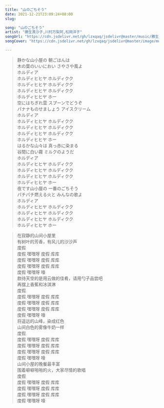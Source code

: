 ```yaml
---
title: "山のごちそう"
date: 2021-12-21T23:09:24+08:00
slug: 

song: "山のごちそう"
artist: "勝生真沙子,川村万梨阿,松岡洋子"
songUrl: "https://cdn.jsdelivr.net/gh/lzxqaq/jsdelivr@master/music/勝生真沙子,川村万梨阿,松岡洋子 - 山のごちそう.mp3"
songCover: "https://cdn.jsdelivr.net/gh/lzxqaq/jsdelivr@master/image/music/世界名作劇場.jpg"

---
```


> 静かな山小屋の 朝ごはんは  
> 木の葉のいいにおい さやさや風よ  
> ホルディア  
> ホルディヒヒヤ ホルディクク  
> ホルディヒヒヤ ホルディクク  
> ホルディヒヒヤ ホルディクク  
> ホルディヒヒヤ ホー  
> 空にはちぎれ雲 スプーンでどうぞ  
> バナナものせましょう アイスクリーム  
> ホルディア  
> ホルディヒヒヤ ホルディクク  
> ホルディヒヒヤ ホルディクク  
> ホルディヒヒヤ ホルディクク  
> ホルディヒヒヤ ホー  
> はるかな山々は 真っ赤に染まる  
> 谷間に白い霧 ミルクのようだ  
> ホルディア  
> ホルディヒヒヤ ホルディクク  
> ホルディヒヒヤ ホルディクク  
> ホルディヒヒヤ ホルディクク  
> ホルディヒヒヤ ホー  
> 夜です山小屋の 一番のごちそう  
> パチパチ燃える火と みんなの歌よ  
> ホルディア  
> ホルディヒヒヤ ホルディクク  
> ホルディヒヒヤ ホルディクク  
> ホルディヒヒヤ ホルディクク  
> ホルディヒヒヤ ホー  

> 在寂静的山间小屋里    
> 有树叶的芳香，有风儿的沙沙声    
> 度假    
> 度假 嘿嘿呀 度假 库库    
> 度假 嘿嘿呀 度假 库库   
> 度假 嘿嘿呀 度假 库库  
> 度假 嘿嘿呀 嚎  
> 款待天空的是用云做的佳肴，请用勺子品尝吧  
> 再摆上香蕉和冰淇淋  
> 度假  
> 度假 嘿嘿呀 度假 库库  
> 度假 嘿嘿呀 度假 库库   
> 度假 嘿嘿呀 度假 库库   
> 度假 嘿嘿呀 嚎  
> 将遥远的山峰，染成红色  
> 山间白色的雾像牛奶一样  
> 度假  
> 度假 嘿嘿呀 度假 库库  
> 度假 嘿嘿呀 度假 库库  
> 度假 嘿嘿呀 度假 库库  
> 度假 嘿嘿呀 嚎  
> 山间小屋的晚餐最丰富  
> 围着噼噼啪啪的火，大家尽情的歌唱  
> 度假  
> 度假 嘿嘿呀 度假 库库  
> 度假 嘿嘿呀 度假 库库  
> 度假 嘿嘿呀 度假 库库  
> 度假 嘿嘿呀 嚎  
